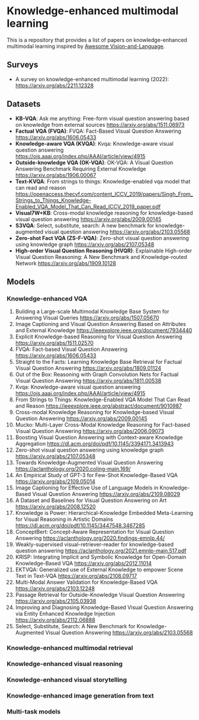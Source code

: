 # Knowledge-enhanced multimodal learning
This is a repository that provides a list of papers on knowledge-enhanced multimodal learning inspired by [Awesome Vision-and-Language](https://github.com/sangminwoo/awesome-vision-and-language).



## Surveys
- A survey on knowledge-enhanced multimodal learning (2022): https://arxiv.org/abs/2211.12328

## Datasets 
* **KB-VQA**:  Ask me anything: Free-form visual question answering based on knowledge from external sources https://arxiv.org/abs/1511.06973
* **Factual VQA (FVQA)**: FVQA: Fact-Based Visual Question Answering https://arxiv.org/abs/1606.05433
* **Knowledge-aware VQA (KVQA)**: Kvqa: Knowledge-aware visual question answering https://ojs.aaai.org/index.php/AAAI/article/view/4915
* **Outside-knowledge VQA (OK-VQA)**: OK-VQA: A Visual Question Answering Benchmark Requiring External Knowledge https://arxiv.org/abs/1906.00067
* **Text-KVQA**: From strings to things: Knowledge-enabled vqa model that can read and reason https://openaccess.thecvf.com/content_ICCV_2019/papers/Singh_From_Strings_to_Things_Knowledge-Enabled_VQA_Model_That_Can_Read_ICCV_2019_paper.pdf
* **Visual7W+KB**: Cross-modal knowledge reasoning for knowledge-based visual question answering https://arxiv.org/abs/2009.00145
* **S3VQA**: Select, substitute, search: A new benchmark for knowledge-augmented visual question answering https://arxiv.org/abs/2103.05568
* **Zero-shot Fact VQA (ZS-F-VQA)**: Zero-shot visual question answering using knowledge graph https://arxiv.org/abs/2107.05348
* **High-order Visual Question Reasoning (HVQR)**: Explainable High-order Visual Question Reasoning: A New Benchmark and Knowledge-routed Network https://arxiv.org/abs/1909.10128

## Models

### Knowledge-enhanced VQA
1. Building a Large-scale Multimodal Knowledge Base System for Answering Visual Queries https://arxiv.org/abs/1507.05670
2. Image Captioning and Visual Question Answering Based on Attributes and External Knowledge https://ieeexplore.ieee.org/document/7934440
3. Explicit Knowledge-based Reasoning for Visual Question Answering https://arxiv.org/abs/1511.02570
4. FVQA: Fact-based Visual Question Answering https://arxiv.org/abs/1606.05433
5. Straight to the Facts: Learning Knowledge Base Retrieval for Factual Visual Question Answering https://arxiv.org/abs/1809.01124
6. Out of the Box: Reasoning with Graph Convolution Nets for Factual Visual Question Answering https://arxiv.org/abs/1811.00538
7. Kvqa: Knowledge-aware visual question answering https://ojs.aaai.org/index.php/AAAI/article/view/4915
8. From Strings to Things: Knowledge-Enabled VQA Model That Can Read and Reason https://ieeexplore.ieee.org/abstract/document/9010987
9. Cross-modal Knowledge Reasoning for Knowledge-based Visual Question Answering https://arxiv.org/abs/2009.00145
10. Mucko: Multi-Layer Cross-Modal Knowledge Reasoning for Fact-based Visual Question Answering https://arxiv.org/abs/2006.09073
11. Boosting Visual Question Answering with Context-aware Knowledge Aggregation https://dl.acm.org/doi/pdf/10.1145/3394171.3413943
12. Zero-shot visual question answering using knowledge graph https://arxiv.org/abs/2107.05348
13. Towards Knowledge-Augmented Visual Question Answering https://aclanthology.org/2020.coling-main.169/
14. An Empirical Study of GPT-3 for Few-Shot Knowledge-Based VQA https://arxiv.org/abs/2109.05014
15. Image Captioning for Effective Use of Language Models in Knowledge-Based Visual Question Answering https://arxiv.org/abs/2109.08029
16. A Dataset and Baselines for Visual Question Answering on Art https://arxiv.org/abs/2008.12520
17. Knowledge is Power: Hierarchical-Knowledge Embedded Meta-Learning for Visual Reasoning in Artistic Domains https://dl.acm.org/doi/pdf/10.1145/3447548.3467285
18. ConceptBert: Concept-Aware Representation for Visual Question Answering https://aclanthology.org/2020.findings-emnlp.44/
19.  Weakly-supervised visual-retriever-reader for knowledge-based question answering https://aclanthology.org/2021.emnlp-main.517.pdf
20.  KRISP: Integrating Implicit and Symbolic Knowledge for Open-Domain Knowledge-Based VQA https://arxiv.org/abs/2012.11014
21.  EKTVQA: Generalized use of External Knowledge to empower Scene Text in Text-VQA https://arxiv.org/abs/2108.09717
22.  Multi-Modal Answer Validation for Knowledge-Based VQA https://arxiv.org/abs/2103.12248
23.  Passage Retrieval for Outside-Knowledge Visual Question Answering https://arxiv.org/abs/2105.03938
24.  Improving and Diagnosing Knowledge-Based Visual Question Answering via Entity Enhanced Knowledge Injection https://arxiv.org/abs/2112.06888
25.  Select, Substitute, Search: A New Benchmark for Knowledge-Augmented Visual Question Answering https://arxiv.org/abs/2103.05568


### Knowledge-enhanced multimodal retrieval

### Knowledge-enhanced visual reasoning

### Knowledge-enhanced visual storytelling

### Knowledge-enhanced image generation from text

### Multi-task models
